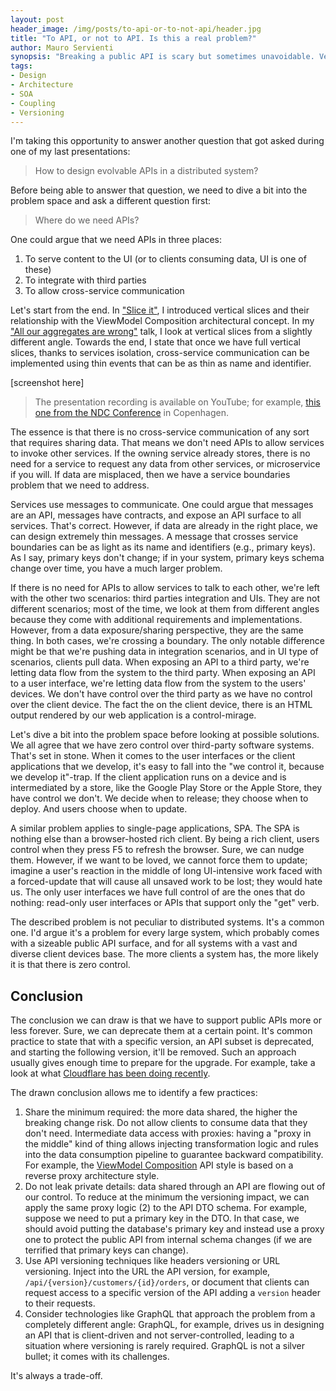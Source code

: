 ```yaml
---
layout: post
header_image: /img/posts/to-api-or-to-not-api/header.jpg
title: "To API, or not to API. Is this a real problem?"
author: Mauro Servienti
synopsis: "Breaking a public API is scary but sometimes unavoidable. Versioning an API is complex and error-prone. In many cases, I observed teams breaking an API that should not have been there to begin with, or fighting with versioning issues. The problem, though, was not the API."
tags:
- Design
- Architecture
- SOA
- Coupling
- Versioning
---
```


I'm taking this opportunity to answer another question that got asked during one of my last presentations:

> How to design evolvable APIs in a distributed system?

Before being able to answer that question, we need to dive a bit into the problem space and ask a different question first:

> Where do we need APIs?

One could argue that we need APIs in three places:

1. To serve content to the UI (or to clients consuming data, UI is one of these)
2. To integrate with third parties
3. To allow cross-service communication 

Let's start from the end. In ["Slice it"](https://milestone.topics.it/view-model-composition/2019/04/09/slice-it.html), I introduced vertical slices and their relationship with the ViewModel Composition architectural concept. In my ["All our aggregates are wrong"](https://milestone.topics.it/talks/all-our-aggregates-are-wrong.html) talk, I look at vertical slices from a slightly different angle. Towards the end, I state that once we have full vertical slices, thanks to services isolation, cross-service communication can be implemented using thin events that can be as thin as name and identifier.

[screenshot here]

> The presentation recording is available on YouTube; for example, [this one from the NDC Conference](https://youtu.be/hev65ozmYPI) in Copenhagen.

The essence is that there is no cross-service communication of any sort that requires sharing data. That means we don't need APIs to allow services to invoke other services. If the owning service already stores, there is no need for a service to request any data from other services, or microservice if you will. If data are misplaced, then we have a service boundaries problem that we need to address.

Services use messages to communicate. One could argue that messages are an API, messages have contracts, and expose an API surface to all services. That's correct. However, if data are already in the right place, we can design extremely thin messages. A message that crosses service boundaries can be as light as its name and identifiers (e.g., primary keys). As I say, primary keys don't change; if in your system, primary keys schema change over time, you have a much larger problem.

If there is no need for APIs to allow services to talk to each other, we're left with the other two scenarios: third parties integration and UIs. They are not different scenarios; most of the time, we look at them from different angles because they come with additional requirements and implementations. However, from a data exposure/sharing perspective, they are the same thing. In both cases, we're crossing a boundary. The only notable difference might be that we're pushing data in integration scenarios, and in UI type of scenarios, clients pull data.
When exposing an API to a third party, we're letting data flow from the system to the third party. When exposing an API to a user interface, we're letting data flow from the system to the users' devices. We don't have control over the third party as we have no control over the client device. The fact the on the client device, there is an HTML output rendered by our web application is a control-mirage.

Let's dive a bit into the problem space before looking at possible solutions. We all agree that we have zero control over third-party software systems. That's set in stone. When it comes to the user interfaces or the client applications that we develop, it's easy to fall into the "we control it, because we develop it"-trap. If the client application runs on a device and is intermediated by a store, like the Google Play Store or the Apple Store, they have control we don't. We decide when to release; they choose when to deploy. And users choose when to update.

A similar problem applies to single-page applications, SPA. The SPA is nothing else than a browser-hosted rich client. By being a rich client, users control when they press F5 to refresh the browser. Sure, we can nudge them. However, if we want to be loved, we cannot force them to update; imagine a user's reaction in the middle of long UI-intensive work faced with a forced-update that will cause all unsaved work to be lost; they would hate us. The only user interfaces we have full control of are the ones that do nothing: read-only user interfaces or APIs that support only the "get" verb.

The described problem is not peculiar to distributed systems. It's a common one. I'd argue it's a problem for every large system, which probably comes with a sizeable public API surface, and for all systems with a vast and diverse client devices base. The more clients a system has, the more likely it is that there is zero control.

## Conclusion

The conclusion we can draw is that we have to support public APIs more or less forever. Sure, we can deprecate them at a certain point. It's common practice to state that with a specific version, an API subset is deprecated, and starting the following version, it'll be removed. Such an approach usually gives enough time to prepare for the upgrade. For example, take a look at what [Cloudflare has been doing recently](https://blog.cloudflare.com/deprecating-cfduid-cookie/).

The drawn conclusion allows me to identify a few practices:

1. Share the minimum required: the more data shared, the higher the breaking change risk. Do not allow clients to consume data that they don't need.
Intermediate data access with proxies: having a "proxy in the middle" kind of thing allows injecting transformation logic and rules into the data consumption pipeline to guarantee backward compatibility. For example, the [ViewModel Composition](https://milestone.topics.it/categories/view-model-composition) API style is based on a reverse proxy architecture style.
2. Do not leak private details: data shared through an API are flowing out of our control. To reduce at the minimum the versioning impact, we can apply the same proxy logic (2) to the API DTO schema. For example, suppose we need to put a primary key in the DTO. In that case, we should avoid putting the database's primary key and instead use a proxy one to protect the public API from internal schema changes (if we are terrified that primary keys can change).
3. Use API versioning techniques like headers versioning or URL versioning. Inject into the URL the API version, for example, `/api/{version}/customers/{id}/orders`, or document that clients can request access to a specific version of the API adding a `version` header to their requests.
4. Consider technologies like GraphQL that approach the problem from a completely different angle: GraphQL, for example, drives us in designing an API that is client-driven and not server-controlled, leading to a situation where versioning is rarely required. GraphQL is not a silver bullet; it comes with its challenges.
 
It's always a trade-off.
